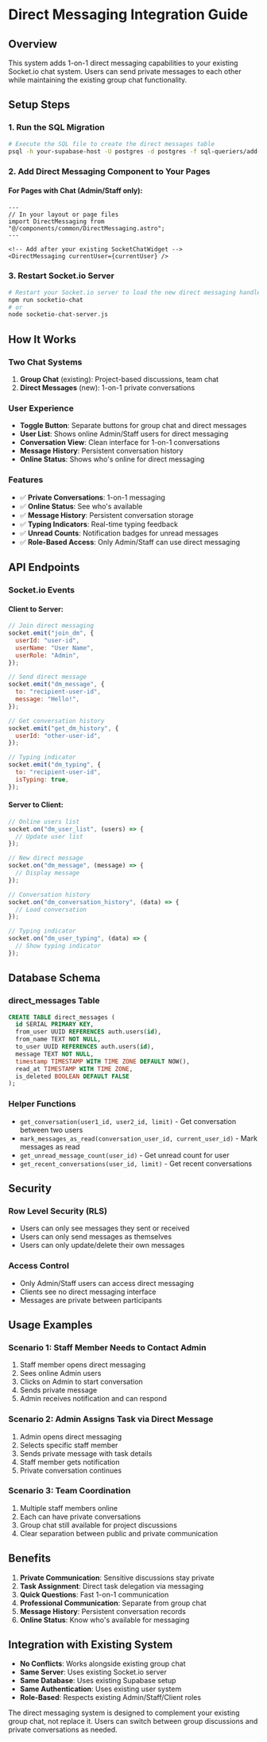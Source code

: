 # Direct Messaging Integration Guide

## Overview

This system adds 1-on-1 direct messaging capabilities to your existing Socket.io chat system. Users can send private messages to each other while maintaining the existing group chat functionality.

## Setup Steps

### 1. Run the SQL Migration

```bash
# Execute the SQL file to create the direct messages table
psql -h your-supabase-host -U postgres -d postgres -f sql-queriers/add-direct-messages-table.sql
```

### 2. Add Direct Messaging Component to Your Pages

#### For Pages with Chat (Admin/Staff only):

```astro
---
// In your layout or page files
import DirectMessaging from "@/components/common/DirectMessaging.astro";
---

<!-- Add after your existing SocketChatWidget -->
<DirectMessaging currentUser={currentUser} />
```

### 3. Restart Socket.io Server

```bash
# Restart your Socket.io server to load the new direct messaging handlers
npm run socketio-chat
# or
node socketio-chat-server.js
```

## How It Works

### **Two Chat Systems**

1. **Group Chat** (existing): Project-based discussions, team chat
2. **Direct Messages** (new): 1-on-1 private conversations

### **User Experience**

- **Toggle Button**: Separate buttons for group chat and direct messages
- **User List**: Shows online Admin/Staff users for direct messaging
- **Conversation View**: Clean interface for 1-on-1 conversations
- **Message History**: Persistent conversation history
- **Online Status**: Shows who's online for direct messaging

### **Features**

- ✅ **Private Conversations**: 1-on-1 messaging
- ✅ **Online Status**: See who's available
- ✅ **Message History**: Persistent conversation storage
- ✅ **Typing Indicators**: Real-time typing feedback
- ✅ **Unread Counts**: Notification badges for unread messages
- ✅ **Role-Based Access**: Only Admin/Staff can use direct messaging

## API Endpoints

### **Socket.io Events**

#### **Client to Server:**

```javascript
// Join direct messaging
socket.emit("join_dm", {
  userId: "user-id",
  userName: "User Name",
  userRole: "Admin",
});

// Send direct message
socket.emit("dm_message", {
  to: "recipient-user-id",
  message: "Hello!",
});

// Get conversation history
socket.emit("get_dm_history", {
  userId: "other-user-id",
});

// Typing indicator
socket.emit("dm_typing", {
  to: "recipient-user-id",
  isTyping: true,
});
```

#### **Server to Client:**

```javascript
// Online users list
socket.on("dm_user_list", (users) => {
  // Update user list
});

// New direct message
socket.on("dm_message", (message) => {
  // Display message
});

// Conversation history
socket.on("dm_conversation_history", (data) => {
  // Load conversation
});

// Typing indicator
socket.on("dm_user_typing", (data) => {
  // Show typing indicator
});
```

## Database Schema

### **direct_messages Table**

```sql
CREATE TABLE direct_messages (
  id SERIAL PRIMARY KEY,
  from_user UUID REFERENCES auth.users(id),
  from_name TEXT NOT NULL,
  to_user UUID REFERENCES auth.users(id),
  message TEXT NOT NULL,
  timestamp TIMESTAMP WITH TIME ZONE DEFAULT NOW(),
  read_at TIMESTAMP WITH TIME ZONE,
  is_deleted BOOLEAN DEFAULT FALSE
);
```

### **Helper Functions**

- `get_conversation(user1_id, user2_id, limit)` - Get conversation between two users
- `mark_messages_as_read(conversation_user_id, current_user_id)` - Mark messages as read
- `get_unread_message_count(user_id)` - Get unread count for user
- `get_recent_conversations(user_id, limit)` - Get recent conversations

## Security

### **Row Level Security (RLS)**

- Users can only see messages they sent or received
- Users can only send messages as themselves
- Users can only update/delete their own messages

### **Access Control**

- Only Admin/Staff users can access direct messaging
- Clients see no direct messaging interface
- Messages are private between participants

## Usage Examples

### **Scenario 1: Staff Member Needs to Contact Admin**

1. Staff member opens direct messaging
2. Sees online Admin users
3. Clicks on Admin to start conversation
4. Sends private message
5. Admin receives notification and can respond

### **Scenario 2: Admin Assigns Task via Direct Message**

1. Admin opens direct messaging
2. Selects specific staff member
3. Sends private message with task details
4. Staff member gets notification
5. Private conversation continues

### **Scenario 3: Team Coordination**

1. Multiple staff members online
2. Each can have private conversations
3. Group chat still available for project discussions
4. Clear separation between public and private communication

## Benefits

1. **Private Communication**: Sensitive discussions stay private
2. **Task Assignment**: Direct task delegation via messaging
3. **Quick Questions**: Fast 1-on-1 communication
4. **Professional Communication**: Separate from group chat
5. **Message History**: Persistent conversation records
6. **Online Status**: Know who's available for messaging

## Integration with Existing System

- **No Conflicts**: Works alongside existing group chat
- **Same Server**: Uses existing Socket.io server
- **Same Database**: Uses existing Supabase setup
- **Same Authentication**: Uses existing user system
- **Role-Based**: Respects existing Admin/Staff/Client roles

The direct messaging system is designed to complement your existing group chat, not replace it. Users can switch between group discussions and private conversations as needed.
